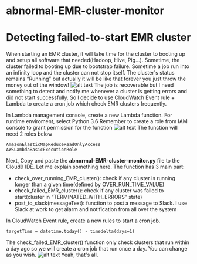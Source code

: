 # abnormal-EMR-cluster-monitor
# **Detecting failed-to-start EMR cluster**

When starting an EMR cluster, it will take time for the cluster to booting up and setup all software that needed(Hadoop, Hive, Pig...). Sometime, the cluster failed to booting up due to bootstrap failure. 
Sometime a job run into an infinity loop and the cluster can not stop itself. The cluster's status remains “Running” but actually it will be like that forever you just throw the money out of the window!
![alt text](https://i.imgur.com/PsCjvjV.png)
The job is recoverable but I need something to detect and notify me whenever a cluster is getting errors and did not start successfully. So I decide to use CloudWatch Event rule + Lambda to create a cron job which check EMR clusters frequently.

In Lambda management console, create a new Lambda function.
For runtime enviroment, select Python 3.6
Remember to create a role from IAM console to grant permission for the function 
![alt text](https://imgur.com/aWkShdI.png)
The function will need 2 roles below

```
AmazonElasticMapReduceReadOnlyAccess 
AWSLambdaBasicExecutionRole 
```

Next, Copy and paste the **abnormal-EMR-cluster-monitor.py** file to the Cloud9 IDE.
Let me explain something here.
The function has 3 main part:

* check_over_running_EMR_cluster(): check if any cluster is running longer than a given time(defined by OVER_RUN_TIME_VALUE)
* check_failed_EMR_cluster(): check if any cluster was failed to start(cluster in “TERMINATED_WITH_ERRORS” state)
* post_to_slack(messageText): function to post a message to Slack. I use Slack at work to get alarm and notification from all over the system

In CloudWatch Event rule, create a new rules to  start a cron job.

```
targetTime = datetime.today() - timedelta(days=1)
```

The check_failed_EMR_cluster() function only check clusters that run within a day ago so we will create a cron job that run once a day. You can change as you wish.
![alt text](https://i.imgur.com/CaVTODh.png)
Yeah, that's all.
